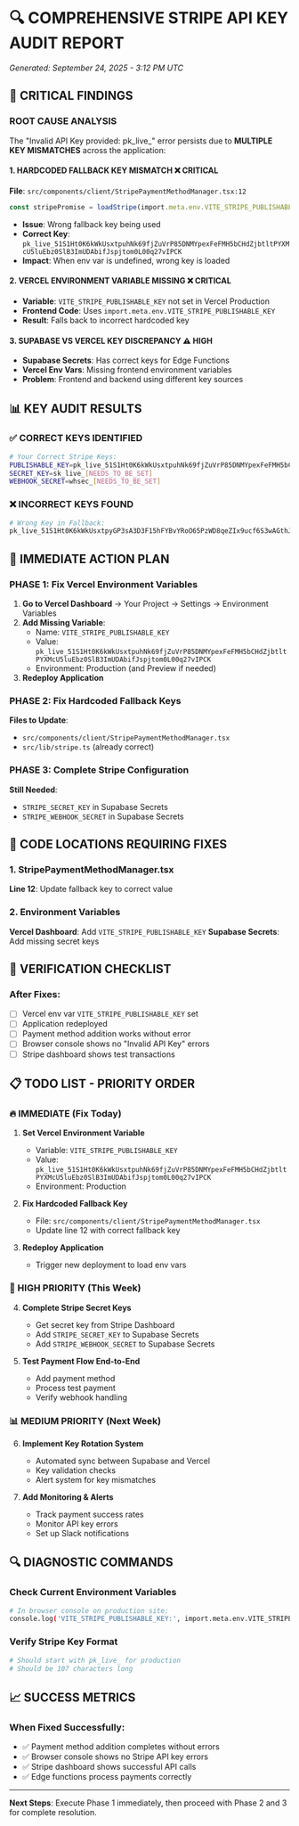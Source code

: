 # 🔍 COMPREHENSIVE STRIPE API KEY AUDIT REPORT
*Generated: September 24, 2025 - 3:12 PM UTC*

## 🚨 CRITICAL FINDINGS

### ROOT CAUSE ANALYSIS
The "Invalid API Key provided: pk_live_" error persists due to **MULTIPLE KEY MISMATCHES** across the application:

#### 1. **HARDCODED FALLBACK KEY MISMATCH** ❌ CRITICAL
**File**: `src/components/client/StripePaymentMethodManager.tsx:12`
```typescript
const stripePromise = loadStripe(import.meta.env.VITE_STRIPE_PUBLISHABLE_KEY || 'pk_live_51S1Ht0K6kWkUsxtpyGP3sA3D3F15hFYBvYRoO65PzWD8qeZIx9ucf6S3wAGthJjZMlaBYTXGinrA5cCAGL4Soz00DoQWMmBu');
```
- **Issue**: Wrong fallback key being used
- **Correct Key**: `pk_live_51S1Ht0K6kWkUsxtpuhNk69fjZuVrP85DNMYpexFeFMH5bCHdZjbtltPYXMcU5luEbz0SlB3ImUDAbifJspjtom0L00q27vIPCK`
- **Impact**: When env var is undefined, wrong key is loaded

#### 2. **VERCEL ENVIRONMENT VARIABLE MISSING** ❌ CRITICAL
- **Variable**: `VITE_STRIPE_PUBLISHABLE_KEY` not set in Vercel Production
- **Frontend Code**: Uses `import.meta.env.VITE_STRIPE_PUBLISHABLE_KEY`
- **Result**: Falls back to incorrect hardcoded key

#### 3. **SUPABASE VS VERCEL KEY DISCREPANCY** ⚠️ HIGH
- **Supabase Secrets**: Has correct keys for Edge Functions
- **Vercel Env Vars**: Missing frontend environment variables
- **Problem**: Frontend and backend using different key sources

## 📊 KEY AUDIT RESULTS

### ✅ CORRECT KEYS IDENTIFIED
```bash
# Your Correct Stripe Keys:
PUBLISHABLE_KEY=pk_live_51S1Ht0K6kWkUsxtpuhNk69fjZuVrP85DNMYpexFeFMH5bCHdZjbtltPYXMcU5luEbz0SlB3ImUDAbifJspjtom0L00q27vIPCK
SECRET_KEY=sk_live_[NEEDS_TO_BE_SET]
WEBHOOK_SECRET=whsec_[NEEDS_TO_BE_SET]
```

### ❌ INCORRECT KEYS FOUND
```bash
# Wrong Key in Fallback:
pk_live_51S1Ht0K6kWkUsxtpyGP3sA3D3F15hFYBvYRoO65PzWD8qeZIx9ucf6S3wAGthJjZMlaBYTXGinrA5cCAGL4Soz00DoQWMmBu
```

## 🔧 IMMEDIATE ACTION PLAN

### PHASE 1: Fix Vercel Environment Variables
1. **Go to Vercel Dashboard** → Your Project → Settings → Environment Variables
2. **Add Missing Variable**:
   - Name: `VITE_STRIPE_PUBLISHABLE_KEY`
   - Value: `pk_live_51S1Ht0K6kWkUsxtpuhNk69fjZuVrP85DNMYpexFeFMH5bCHdZjbtltPYXMcU5luEbz0SlB3ImUDAbifJspjtom0L00q27vIPCK`
   - Environment: Production (and Preview if needed)
3. **Redeploy Application**

### PHASE 2: Fix Hardcoded Fallback Keys
**Files to Update**:
- `src/components/client/StripePaymentMethodManager.tsx`
- `src/lib/stripe.ts` (already correct)

### PHASE 3: Complete Stripe Configuration
**Still Needed**:
- `STRIPE_SECRET_KEY` in Supabase Secrets
- `STRIPE_WEBHOOK_SECRET` in Supabase Secrets

## 📍 CODE LOCATIONS REQUIRING FIXES

### 1. StripePaymentMethodManager.tsx
**Line 12**: Update fallback key to correct value

### 2. Environment Variables
**Vercel Dashboard**: Add `VITE_STRIPE_PUBLISHABLE_KEY`
**Supabase Secrets**: Add missing secret keys

## 🎯 VERIFICATION CHECKLIST

### After Fixes:
- [ ] Vercel env var `VITE_STRIPE_PUBLISHABLE_KEY` set
- [ ] Application redeployed
- [ ] Payment method addition works without error
- [ ] Browser console shows no "Invalid API Key" errors
- [ ] Stripe dashboard shows test transactions

## 📋 TODO LIST - PRIORITY ORDER

### 🔥 IMMEDIATE (Fix Today)
1. **Set Vercel Environment Variable**
   - Variable: `VITE_STRIPE_PUBLISHABLE_KEY`
   - Value: `pk_live_51S1Ht0K6kWkUsxtpuhNk69fjZuVrP85DNMYpexFeFMH5bCHdZjbtltPYXMcU5luEbz0SlB3ImUDAbifJspjtom0L00q27vIPCK`
   - Environment: Production

2. **Fix Hardcoded Fallback Key**
   - File: `src/components/client/StripePaymentMethodManager.tsx`
   - Update line 12 with correct fallback key

3. **Redeploy Application**
   - Trigger new deployment to load env vars

### 🚨 HIGH PRIORITY (This Week)
4. **Complete Stripe Secret Keys**
   - Get secret key from Stripe Dashboard
   - Add `STRIPE_SECRET_KEY` to Supabase Secrets
   - Add `STRIPE_WEBHOOK_SECRET` to Supabase Secrets

5. **Test Payment Flow End-to-End**
   - Add payment method
   - Process test payment
   - Verify webhook handling

### 📊 MEDIUM PRIORITY (Next Week)
6. **Implement Key Rotation System**
   - Automated sync between Supabase and Vercel
   - Key validation checks
   - Alert system for key mismatches

7. **Add Monitoring & Alerts**
   - Track payment success rates
   - Monitor API key errors
   - Set up Slack notifications

## 🔍 DIAGNOSTIC COMMANDS

### Check Current Environment Variables
```bash
# In browser console on production site:
console.log('VITE_STRIPE_PUBLISHABLE_KEY:', import.meta.env.VITE_STRIPE_PUBLISHABLE_KEY);
```

### Verify Stripe Key Format
```bash
# Should start with pk_live_ for production
# Should be 107 characters long
```

## 📈 SUCCESS METRICS

### When Fixed Successfully:
- ✅ Payment method addition completes without errors
- ✅ Browser console shows no Stripe API key errors  
- ✅ Stripe dashboard shows successful API calls
- ✅ Edge functions process payments correctly

---

**Next Steps**: Execute Phase 1 immediately, then proceed with Phase 2 and 3 for complete resolution.